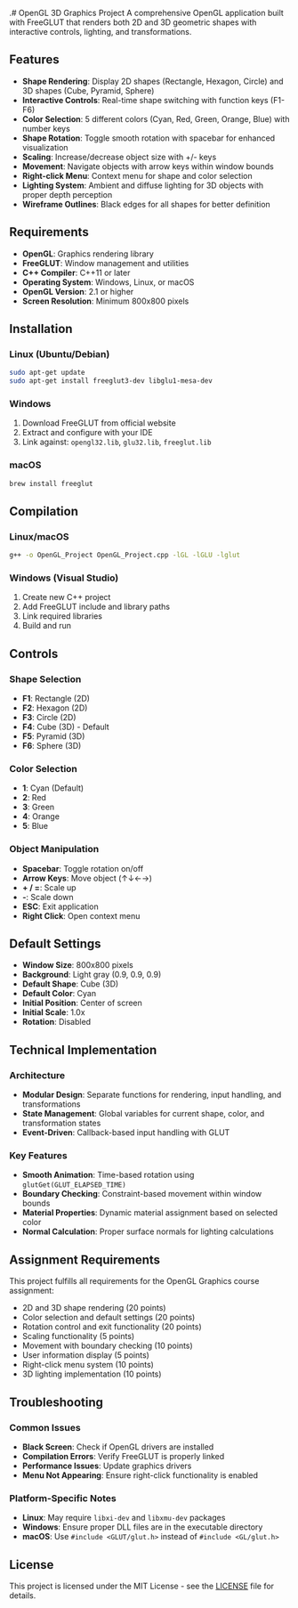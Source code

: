 .# OpenGL 3D Graphics Project
A comprehensive OpenGL application built with FreeGLUT that renders both 2D and 3D geometric shapes with interactive controls, lighting, and transformations.

## Features
- **Shape Rendering**: Display 2D shapes (Rectangle, Hexagon, Circle) and 3D shapes (Cube, Pyramid, Sphere)
- **Interactive Controls**: Real-time shape switching with function keys (F1-F6)
- **Color Selection**: 5 different colors (Cyan, Red, Green, Orange, Blue) with number keys
- **Shape Rotation**: Toggle smooth rotation with spacebar for enhanced visualization
- **Scaling**: Increase/decrease object size with +/- keys
- **Movement**: Navigate objects with arrow keys within window bounds
- **Right-click Menu**: Context menu for shape and color selection
- **Lighting System**: Ambient and diffuse lighting for 3D objects with proper depth perception
- **Wireframe Outlines**: Black edges for all shapes for better definition

## Requirements
- **OpenGL**: Graphics rendering library
- **FreeGLUT**: Window management and utilities
- **C++ Compiler**: C++11 or later
- **Operating System**: Windows, Linux, or macOS
- **OpenGL Version**: 2.1 or higher
- **Screen Resolution**: Minimum 800x800 pixels

## Installation
### Linux (Ubuntu/Debian)
```bash
sudo apt-get update
sudo apt-get install freeglut3-dev libglu1-mesa-dev
```

### Windows
1. Download FreeGLUT from official website
2. Extract and configure with your IDE
3. Link against: `opengl32.lib`, `glu32.lib`, `freeglut.lib`

### macOS
```bash
brew install freeglut
```

## Compilation
### Linux/macOS
```bash
g++ -o OpenGL_Project OpenGL_Project.cpp -lGL -lGLU -lglut
```

### Windows (Visual Studio)
1. Create new C++ project
2. Add FreeGLUT include and library paths
3. Link required libraries
4. Build and run

## Controls
### Shape Selection
- **F1**: Rectangle (2D)
- **F2**: Hexagon (2D)
- **F3**: Circle (2D)
- **F4**: Cube (3D) - Default
- **F5**: Pyramid (3D)
- **F6**: Sphere (3D)

### Color Selection
- **1**: Cyan (Default)
- **2**: Red
- **3**: Green
- **4**: Orange
- **5**: Blue

### Object Manipulation
- **Spacebar**: Toggle rotation on/off
- **Arrow Keys**: Move object (↑↓←→)
- **+ / =**: Scale up
- **-**: Scale down
- **ESC**: Exit application
- **Right Click**: Open context menu

## Default Settings
- **Window Size**: 800x800 pixels
- **Background**: Light gray (0.9, 0.9, 0.9)
- **Default Shape**: Cube (3D)
- **Default Color**: Cyan
- **Initial Position**: Center of screen
- **Initial Scale**: 1.0x
- **Rotation**: Disabled

## Technical Implementation
### Architecture
- **Modular Design**: Separate functions for rendering, input handling, and transformations
- **State Management**: Global variables for current shape, color, and transformation states
- **Event-Driven**: Callback-based input handling with GLUT

### Key Features
- **Smooth Animation**: Time-based rotation using `glutGet(GLUT_ELAPSED_TIME)`
- **Boundary Checking**: Constraint-based movement within window bounds
- **Material Properties**: Dynamic material assignment based on selected color
- **Normal Calculation**: Proper surface normals for lighting calculations

## Assignment Requirements
This project fulfills all requirements for the OpenGL Graphics course assignment:
- 2D and 3D shape rendering (20 points)
- Color selection and default settings (20 points)
- Rotation control and exit functionality (20 points)
- Scaling functionality (5 points)
- Movement with boundary checking (10 points)
- User information display (5 points)
- Right-click menu system (10 points)
- 3D lighting implementation (10 points)

## Troubleshooting
### Common Issues
- **Black Screen**: Check if OpenGL drivers are installed
- **Compilation Errors**: Verify FreeGLUT is properly linked
- **Performance Issues**: Update graphics drivers
- **Menu Not Appearing**: Ensure right-click functionality is enabled

### Platform-Specific Notes
- **Linux**: May require `libxi-dev` and `libxmu-dev` packages
- **Windows**: Ensure proper DLL files are in the executable directory
- **macOS**: Use `#include <GLUT/glut.h>` instead of `#include <GL/glut.h>`

## License
This project is licensed under the MIT License - see the [LICENSE](LICENSE) file for details.
